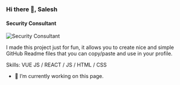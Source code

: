 ### Hi there 👋, Salesh
#### Security Consultant
![Security Consultant](https://www.credots.com/wp-content/uploads/2016/11/wbanner6.jpg)

I made this project just for fun, it allows you to create nice and simple GitHub Readme files that you can copy/paste and use in your profile.

Skills: VUE JS / REACT / JS / HTML / CSS

- 🔭 I’m currently working on this page. 





